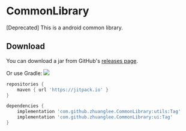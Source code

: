 # CommonLibrary

[Deprecated] This is a android common library.
 
## Download  

You can download a jar from GitHub's [releases page](https://github.com/zhuanglee/CommonLibrary/releases).

Or use Gradle:
[![](https://jitpack.io/v/zhuanglee/CommonLibrary.svg)](https://jitpack.io/#zhuanglee/CommonLibrary)

```groovy
repositories {
    maven { url 'https://jitpack.io' }
}

dependencies {
    implementation 'com.github.zhuanglee.CommonLibrary:utils:Tag'
    implementation 'com.github.zhuanglee.CommonLibrary:ui:Tag'
}
```


